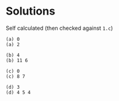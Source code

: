 # Solutions

Self calculated (then checked against `1.c`)
```
(a) 0
(a) 2

(b) 4
(b) 11 6

(c) 0
(c) 8 7

(d) 3
(d) 4 5 4
```
